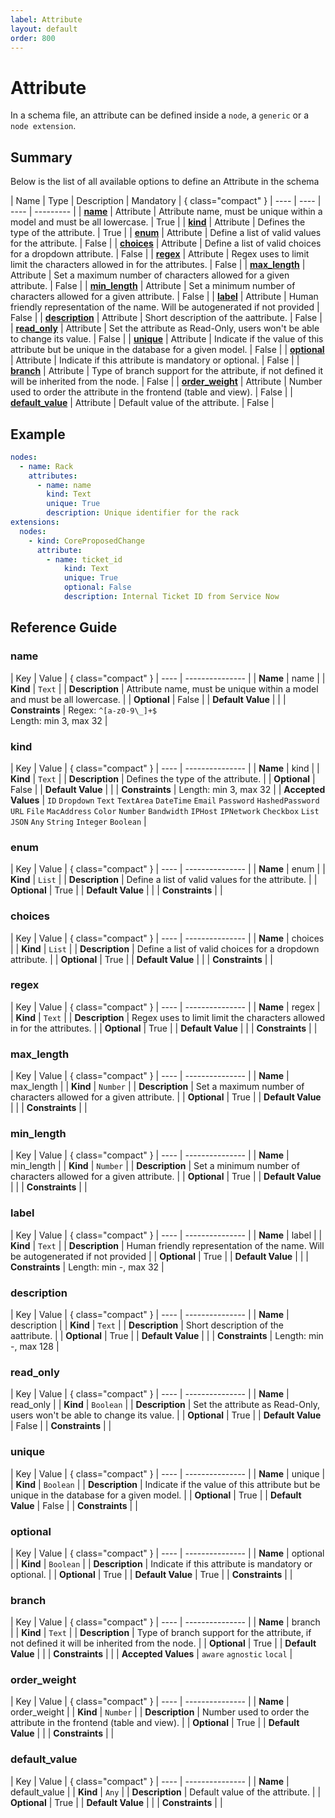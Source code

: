 ```yaml
---
label: Attribute
layout: default
order: 800
---
```




# Attribute

In a schema file, an attribute can be defined inside a `node`, a `generic` or a `node extension`.

## Summary

Below is the list of all available options to define an Attribute in the schema

| Name | Type | Description | Mandatory | { class="compact" }
| ---- | ---- | ---- | --------- |
| [**name**](#name) | Attribute | Attribute name, must be unique within a model and must be all lowercase. | True |
| [**kind**](#kind) | Attribute | Defines the type of the attribute. | True |
| [**enum**](#enum) | Attribute | Define a list of valid values for the attribute. | False |
| [**choices**](#choices) | Attribute | Define a list of valid choices for a dropdown attribute. | False |
| [**regex**](#regex) | Attribute | Regex uses to limit limit the characters allowed in for the attributes. | False |
| [**max_length**](#max_length) | Attribute | Set a maximum number of characters allowed for a given attribute. | False |
| [**min_length**](#min_length) | Attribute | Set a minimum number of characters allowed for a given attribute. | False |
| [**label**](#label) | Attribute | Human friendly representation of the name. Will be autogenerated if not provided | False |
| [**description**](#description) | Attribute | Short description of the aattribute. | False |
| [**read_only**](#read_only) | Attribute | Set the attribute as Read-Only, users won't be able to change its value. | False |
| [**unique**](#unique) | Attribute | Indicate if the value of this attribute but be unique in the database for a given model. | False |
| [**optional**](#optional) | Attribute | Indicate if this attribute is mandatory or optional. | False |
| [**branch**](#branch) | Attribute | Type of branch support for the attribute, if not defined it will be inherited from the node. | False |
| [**order_weight**](#order_weight) | Attribute | Number used to order the attribute in the frontend (table and view). | False |
| [**default_value**](#default_value) | Attribute | Default value of the attribute. | False |

## Example

```yaml
nodes:
  - name: Rack
    attributes:
      - name: name
        kind: Text
        unique: True
        description: Unique identifier for the rack
extensions:
  nodes:
    - kind: CoreProposedChange
      attribute:
        - name: ticket_id
            kind: Text
            unique: True
            optional: False
            description: Internal Ticket ID from Service Now
```

## Reference Guide

### name

| Key | Value | { class="compact" }
| ---- | --------------- |
| **Name** | name |
| **Kind** | `Text` |
| **Description** | Attribute name, must be unique within a model and must be all lowercase. |
| **Optional**  | False |
| **Default Value** |  |
| **Constraints** |  Regex: `^[a-z0-9\_]+$`<br> Length: min 3, max 32 |


### kind

| Key | Value | { class="compact" }
| ---- | --------------- |
| **Name** | kind |
| **Kind** | `Text` |
| **Description** | Defines the type of the attribute. |
| **Optional**  | False |
| **Default Value** |  |
| **Constraints** |  Length: min 3, max 32 |
| **Accepted Values** | `ID` `Dropdown` `Text` `TextArea` `DateTime` `Email` `Password` `HashedPassword` `URL` `File` `MacAddress` `Color` `Number` `Bandwidth` `IPHost` `IPNetwork` `Checkbox` `List` `JSON` `Any` `String` `Integer` `Boolean`  |

### enum

| Key | Value | { class="compact" }
| ---- | --------------- |
| **Name** | enum |
| **Kind** | `List` |
| **Description** | Define a list of valid values for the attribute. |
| **Optional**  | True |
| **Default Value** |  |
| **Constraints** |  |


### choices

| Key | Value | { class="compact" }
| ---- | --------------- |
| **Name** | choices |
| **Kind** | `List` |
| **Description** | Define a list of valid choices for a dropdown attribute. |
| **Optional**  | True |
| **Default Value** |  |
| **Constraints** |  |


### regex

| Key | Value | { class="compact" }
| ---- | --------------- |
| **Name** | regex |
| **Kind** | `Text` |
| **Description** | Regex uses to limit limit the characters allowed in for the attributes. |
| **Optional**  | True |
| **Default Value** |  |
| **Constraints** |  |


### max_length

| Key | Value | { class="compact" }
| ---- | --------------- |
| **Name** | max_length |
| **Kind** | `Number` |
| **Description** | Set a maximum number of characters allowed for a given attribute. |
| **Optional**  | True |
| **Default Value** |  |
| **Constraints** |  |


### min_length

| Key | Value | { class="compact" }
| ---- | --------------- |
| **Name** | min_length |
| **Kind** | `Number` |
| **Description** | Set a minimum number of characters allowed for a given attribute. |
| **Optional**  | True |
| **Default Value** |  |
| **Constraints** |  |


### label

| Key | Value | { class="compact" }
| ---- | --------------- |
| **Name** | label |
| **Kind** | `Text` |
| **Description** | Human friendly representation of the name. Will be autogenerated if not provided |
| **Optional**  | True |
| **Default Value** |  |
| **Constraints** |  Length: min -, max 32 |


### description

| Key | Value | { class="compact" }
| ---- | --------------- |
| **Name** | description |
| **Kind** | `Text` |
| **Description** | Short description of the aattribute. |
| **Optional**  | True |
| **Default Value** |  |
| **Constraints** |  Length: min -, max 128 |


### read_only

| Key | Value | { class="compact" }
| ---- | --------------- |
| **Name** | read_only |
| **Kind** | `Boolean` |
| **Description** | Set the attribute as Read-Only, users won't be able to change its value. |
| **Optional**  | True |
| **Default Value** | False |
| **Constraints** |  |


### unique

| Key | Value | { class="compact" }
| ---- | --------------- |
| **Name** | unique |
| **Kind** | `Boolean` |
| **Description** | Indicate if the value of this attribute but be unique in the database for a given model. |
| **Optional**  | True |
| **Default Value** | False |
| **Constraints** |  |


### optional

| Key | Value | { class="compact" }
| ---- | --------------- |
| **Name** | optional |
| **Kind** | `Boolean` |
| **Description** | Indicate if this attribute is mandatory or optional. |
| **Optional**  | True |
| **Default Value** | True |
| **Constraints** |  |


### branch

| Key | Value | { class="compact" }
| ---- | --------------- |
| **Name** | branch |
| **Kind** | `Text` |
| **Description** | Type of branch support for the attribute, if not defined it will be inherited from the node. |
| **Optional**  | True |
| **Default Value** |  |
| **Constraints** |  |
| **Accepted Values** | `aware` `agnostic` `local`  |

### order_weight

| Key | Value | { class="compact" }
| ---- | --------------- |
| **Name** | order_weight |
| **Kind** | `Number` |
| **Description** | Number used to order the attribute in the frontend (table and view). |
| **Optional**  | True |
| **Default Value** |  |
| **Constraints** |  |


### default_value

| Key | Value | { class="compact" }
| ---- | --------------- |
| **Name** | default_value |
| **Kind** | `Any` |
| **Description** | Default value of the attribute. |
| **Optional**  | True |
| **Default Value** |  |
| **Constraints** |  |





